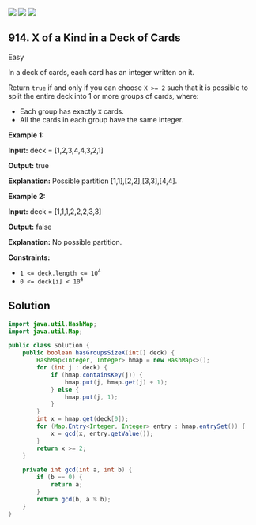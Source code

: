 [![](https://img.shields.io/github/stars/javadev/LeetCode-in-Java?label=Stars&style=flat-square)](https://github.com/javadev/LeetCode-in-Java)
[![](https://img.shields.io/github/forks/javadev/LeetCode-in-Java?label=Fork%20me%20on%20GitHub%20&style=flat-square)](https://github.com/javadev/LeetCode-in-Java/fork)
[![](https://img.shields.io/badge/-LeetCode%20in%20Kotlin-blue?style=flat-square)](https://github.com/javadev/LeetCode-in-Kotlin)

## 914\. X of a Kind in a Deck of Cards

Easy

In a deck of cards, each card has an integer written on it.

Return `true` if and only if you can choose `X >= 2` such that it is possible to split the entire deck into 1 or more groups of cards, where:

*   Each group has exactly `X` cards.
*   All the cards in each group have the same integer.

**Example 1:**

**Input:** deck = [1,2,3,4,4,3,2,1]

**Output:** true

**Explanation:** Possible partition [1,1],[2,2],[3,3],[4,4].

**Example 2:**

**Input:** deck = [1,1,1,2,2,2,3,3]

**Output:** false

**Explanation:** No possible partition.

**Constraints:**

*   <code>1 <= deck.length <= 10<sup>4</sup></code>
*   <code>0 <= deck[i] < 10<sup>4</sup></code>

## Solution

```java
import java.util.HashMap;
import java.util.Map;

public class Solution {
    public boolean hasGroupsSizeX(int[] deck) {
        HashMap<Integer, Integer> hmap = new HashMap<>();
        for (int j : deck) {
            if (hmap.containsKey(j)) {
                hmap.put(j, hmap.get(j) + 1);
            } else {
                hmap.put(j, 1);
            }
        }
        int x = hmap.get(deck[0]);
        for (Map.Entry<Integer, Integer> entry : hmap.entrySet()) {
            x = gcd(x, entry.getValue());
        }
        return x >= 2;
    }

    private int gcd(int a, int b) {
        if (b == 0) {
            return a;
        }
        return gcd(b, a % b);
    }
}
```